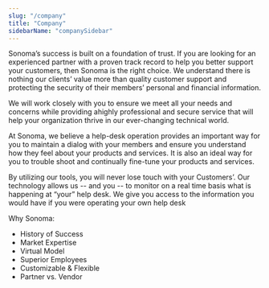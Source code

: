 ```yaml
---
slug: "/company"
title: "Company"
sidebarName: "companySidebar"
---
```


Sonoma’s success is built on a foundation of trust. If you are looking for an experienced partner with a proven track record to help you better support your customers, then Sonoma is the right choice. We understand there is nothing our clients’ value more than quality customer support and protecting the security of their members’ personal and financial information.

We will work closely with you to ensure we meet all your needs and concerns while providing ahighly professional and secure service that will help your organization thrive in our ever-changing technical world.

At Sonoma, we believe a help-desk operation provides an important way for you to maintain a dialog with your members and ensure you understand how they feel about your products and services. It is also an ideal way for you to trouble shoot and continually fine-tune your products and services.

By utilizing our tools, you will never lose touch with your Customers’. Our technology allows us -- and you -- to monitor on a real time basis what is happening at “your” help desk. We give you access to the information you would have if you were operating your own help desk

Why Sonoma:

- History of Success
- Market Expertise
- Virtual Model
- Superior Employees
- Customizable & Flexible
- Partner vs. Vendor
